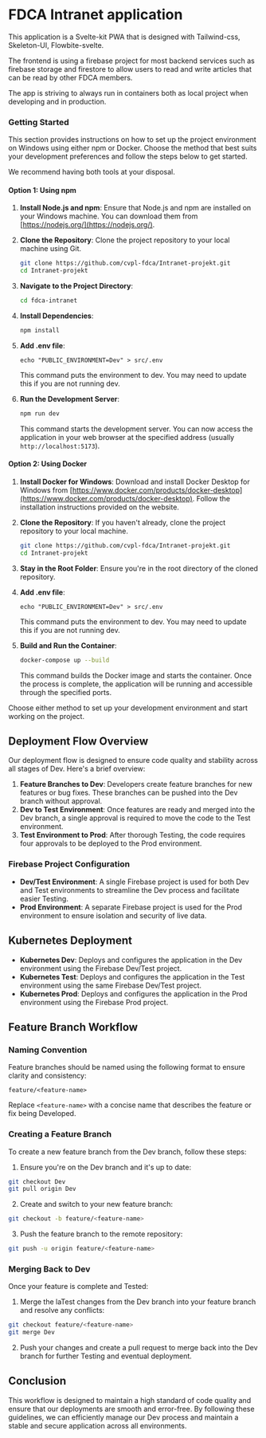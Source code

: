 # FDCA Intranet application

This application is a Svelte-kit PWA that is designed with Tailwind-css, Skeleton-UI, Flowbite-svelte. 

The frontend is using a firebase project for most backend services such as firebase storage and firestore to allow users to read and write articles that can be read by other FDCA members.

The app is striving to always run in containers both as local project when developing and in production. 

### Getting Started

This section provides instructions on how to set up the project environment on Windows using either npm or Docker. Choose the method that best suits your development preferences and follow the steps below to get started.

We recommend having both tools at your disposal.

#### Option 1: Using npm

1. **Install Node.js and npm**: Ensure that Node.js and npm are installed on your Windows machine. You can download them from [https://nodejs.org/](https://nodejs.org/).

2. **Clone the Repository**: Clone the project repository to your local machine using Git.

    ```bash
    git clone https://github.com/cvpl-fdca/Intranet-projekt.git
    cd Intranet-projekt
    ```

3. **Navigate to the Project Directory**:

    ```bash
    cd fdca-intranet
    ```

4. **Install Dependencies**:

    ```bash
    npm install
    ```

5. **Add .env file**:
    ```
    echo "PUBLIC_ENVIRONMENT=Dev" > src/.env
    ```
    This command puts the environment to dev. You may need to update this if you are not running dev.

6. **Run the Development Server**:

    ```bash
    npm run dev
    ```

    This command starts the development server. You can now access the application in your web browser at the specified address (usually `http://localhost:5173`).

#### Option 2: Using Docker

1. **Install Docker for Windows**: Download and install Docker Desktop for Windows from [https://www.docker.com/products/docker-desktop](https://www.docker.com/products/docker-desktop). Follow the installation instructions provided on the website.

2. **Clone the Repository**: If you haven't already, clone the project repository to your local machine.

    ```bash
    git clone https://github.com/cvpl-fdca/Intranet-projekt.git
    cd Intranet-projekt
    ```

3. **Stay in the Root Folder**: Ensure you're in the root directory of the cloned repository.

4.  **Add .env file**:
    ```
    echo "PUBLIC_ENVIRONMENT=Dev" > src/.env
    ```
    This command puts the environment to dev. You may need to update this if you are not running dev.

5. **Build and Run the Container**:

    ```bash
    docker-compose up --build
    ```

    This command builds the Docker image and starts the container. Once the process is complete, the application will be running and accessible through the specified ports.

Choose either method to set up your development environment and start working on the project.


## Deployment Flow Overview

Our deployment flow is designed to ensure code quality and stability across all stages of Dev. Here's a brief overview:

1. **Feature Branches to Dev**: Developers create feature branches for new features or bug fixes. These branches can be pushed into the Dev branch without approval.
2. **Dev to Test Environment**: Once features are ready and merged into the Dev branch, a single approval is required to move the code to the Test environment.
3. **Test Environment to Prod**: After thorough Testing, the code requires four approvals to be deployed to the Prod environment.

### Firebase Project Configuration

- **Dev/Test Environment**: A single Firebase project is used for both Dev and Test environments to streamline the Dev process and facilitate easier Testing.
- **Prod Environment**: A separate Firebase project is used for the Prod environment to ensure isolation and security of live data.

## Kubernetes Deployment

- **Kubernetes Dev**: Deploys and configures the application in the Dev environment using the Firebase Dev/Test project.
- **Kubernetes Test**: Deploys and configures the application in the Test environment using the same Firebase Dev/Test project.
- **Kubernetes Prod**: Deploys and configures the application in the Prod environment using the Firebase Prod project.

## Feature Branch Workflow

### Naming Convention

Feature branches should be named using the following format to ensure clarity and consistency:

```
feature/<feature-name>
```

Replace `<feature-name>` with a concise name that describes the feature or fix being Developed.

### Creating a Feature Branch

To create a new feature branch from the Dev branch, follow these steps:

1. Ensure you're on the Dev branch and it's up to date:

```bash
git checkout Dev
git pull origin Dev
```

2. Create and switch to your new feature branch:

```bash
git checkout -b feature/<feature-name>
```

3. Push the feature branch to the remote repository:

```bash
git push -u origin feature/<feature-name>
```

### Merging Back to Dev

Once your feature is complete and Tested:

1. Merge the laTest changes from the Dev branch into your feature branch and resolve any conflicts:

```bash
git checkout feature/<feature-name>
git merge Dev
```

2. Push your changes and create a pull request to merge back into the Dev branch for further Testing and eventual deployment.

## Conclusion

This workflow is designed to maintain a high standard of code quality and ensure that our deployments are smooth and error-free. By following these guidelines, we can efficiently manage our Dev process and maintain a stable and secure application across all environments.
